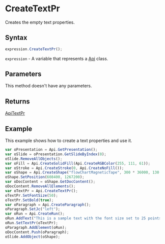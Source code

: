 # CreateTextPr

Creates the empty text properties.

## Syntax

```javascript
expression.CreateTextPr();
```

`expression` - A variable that represents a [Api](../Api.md) class.

## Parameters

This method doesn't have any parameters.

## Returns

[ApiTextPr](../../ApiTextPr/ApiTextPr.md)

## Example

This example shows how to create a text properties and use it.

```javascript editor-
var oPresentation = Api.GetPresentation();
var oSlide = oPresentation.GetSlideByIndex(0);
oSlide.RemoveAllObjects();
var oFill = Api.CreateSolidFill(Api.CreateRGBColor(255, 111, 61));
var oStroke = Api.CreateStroke(0, Api.CreateNoFill());
var oShape = Api.CreateShape("flowChartMagneticTape", 300 * 36000, 130 * 36000, oFill, oStroke);
oShape.SetPosition(608400, 1267200);
var oDocContent = oShape.GetDocContent();
oDocContent.RemoveAllElements();
var oTextPr = Api.CreateTextPr();
oTextPr.SetFontSize(50);
oTextPr.SetBold(true);
var oParagraph = Api.CreateParagraph();
oParagraph.SetJc("left");
var oRun = Api.CreateRun();
oRun.AddText("This is a sample text with the font size set to 25 points and the font weight set to bold.");
oRun.SetTextPr(oTextPr);
oParagraph.AddElement(oRun);
oDocContent.Push(oParagraph);
oSlide.AddObject(oShape);
```
